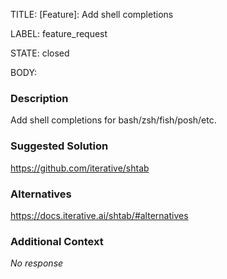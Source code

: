 TITLE:
[Feature]: Add shell completions

LABEL:
feature_request

STATE:
closed

BODY:
### Description

Add shell completions for bash/zsh/fish/posh/etc.

### Suggested Solution

<https://github.com/iterative/shtab>

### Alternatives

<https://docs.iterative.ai/shtab/#alternatives>

### Additional Context

_No response_

